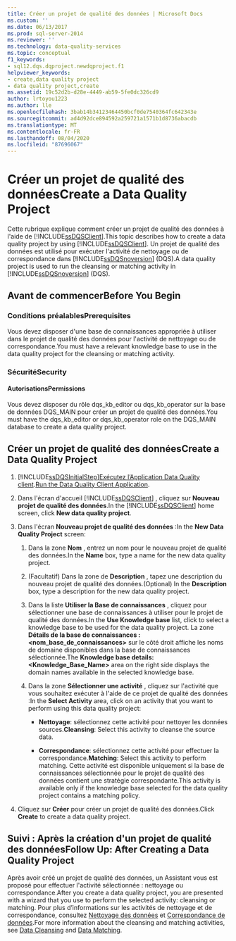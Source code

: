 ```yaml
---
title: Créer un projet de qualité des données | Microsoft Docs
ms.custom: ''
ms.date: 06/13/2017
ms.prod: sql-server-2014
ms.reviewer: ''
ms.technology: data-quality-services
ms.topic: conceptual
f1_keywords:
- sql12.dqs.dqproject.newdqproject.f1
helpviewer_keywords:
- create,data quality project
- data quality project,create
ms.assetid: 19c52d2b-d28e-4449-ab59-5fe0dc326cd9
author: lrtoyou1223
ms.author: lle
ms.openlocfilehash: 3bab14b34123464450bcf0de7540364fc642343e
ms.sourcegitcommit: ad4d92dce894592a259721a1571b1d8736abacdb
ms.translationtype: MT
ms.contentlocale: fr-FR
ms.lasthandoff: 08/04/2020
ms.locfileid: "87696067"
---
```

# <a name="create-a-data-quality-project"></a><span data-ttu-id="76c8c-102">Créer un projet de qualité des données</span><span class="sxs-lookup"><span data-stu-id="76c8c-102">Create a Data Quality Project</span></span>
  <span data-ttu-id="76c8c-103">Cette rubrique explique comment créer un projet de qualité des données à l'aide de [!INCLUDE[ssDQSClient](../includes/ssdqsclient-md.md)].</span><span class="sxs-lookup"><span data-stu-id="76c8c-103">This topic describes how to create a data quality project by using [!INCLUDE[ssDQSClient](../includes/ssdqsclient-md.md)].</span></span> <span data-ttu-id="76c8c-104">Un projet de qualité des données est utilisé pour exécuter l'activité de nettoyage ou de correspondance dans [!INCLUDE[ssDQSnoversion](../includes/ssdqsnoversion-md.md)] (DQS).</span><span class="sxs-lookup"><span data-stu-id="76c8c-104">A data quality project is used to run the cleansing or matching activity in [!INCLUDE[ssDQSnoversion](../includes/ssdqsnoversion-md.md)] (DQS).</span></span>  
  
##  <a name="before-you-begin"></a><a name="BeforeYouBegin"></a> <span data-ttu-id="76c8c-105">Avant de commencer</span><span class="sxs-lookup"><span data-stu-id="76c8c-105">Before You Begin</span></span>  
  
###  <a name="prerequisites"></a><a name="Prerequisites"></a> <span data-ttu-id="76c8c-106">Conditions préalables</span><span class="sxs-lookup"><span data-stu-id="76c8c-106">Prerequisites</span></span>  
 <span data-ttu-id="76c8c-107">Vous devez disposer d'une base de connaissances appropriée à utiliser dans le projet de qualité des données pour l'activité de nettoyage ou de correspondance.</span><span class="sxs-lookup"><span data-stu-id="76c8c-107">You must have a relevant knowledge base to use in the data quality project for the cleansing or matching activity.</span></span>  
  
###  <a name="security"></a><a name="Security"></a> <span data-ttu-id="76c8c-108">Sécurité</span><span class="sxs-lookup"><span data-stu-id="76c8c-108">Security</span></span>  
  
####  <a name="permissions"></a><a name="Permissions"></a> <span data-ttu-id="76c8c-109">Autorisations</span><span class="sxs-lookup"><span data-stu-id="76c8c-109">Permissions</span></span>  
 <span data-ttu-id="76c8c-110">Vous devez disposer du rôle dqs_kb_editor ou dqs_kb_operator sur la base de données DQS_MAIN pour créer un projet de qualité des données.</span><span class="sxs-lookup"><span data-stu-id="76c8c-110">You must have the dqs_kb_editor or dqs_kb_operator role on the DQS_MAIN database to create a data quality project.</span></span>  
  
##  <a name="create-a-data-quality-project"></a><a name="Create"></a><span data-ttu-id="76c8c-111">Créer un projet de qualité des données</span><span class="sxs-lookup"><span data-stu-id="76c8c-111">Create a Data Quality Project</span></span>  
  
1.  [!INCLUDE[ssDQSInitialStep](../includes/ssdqsinitialstep-md.md)]<span data-ttu-id="76c8c-112">[Exécutez l’Application Data Quality client](../../2014/data-quality-services/run-the-data-quality-client-application.md).</span><span class="sxs-lookup"><span data-stu-id="76c8c-112">[Run the Data Quality Client Application](../../2014/data-quality-services/run-the-data-quality-client-application.md).</span></span>  
  
2.  <span data-ttu-id="76c8c-113">Dans l'écran d'accueil [!INCLUDE[ssDQSClient](../includes/ssdqsclient-md.md)] , cliquez sur **Nouveau projet de qualité des données**.</span><span class="sxs-lookup"><span data-stu-id="76c8c-113">In the [!INCLUDE[ssDQSClient](../includes/ssdqsclient-md.md)] home screen, click **New data quality project**.</span></span>  
  
3.  <span data-ttu-id="76c8c-114">Dans l'écran **Nouveau projet de qualité des données** :</span><span class="sxs-lookup"><span data-stu-id="76c8c-114">In the **New Data Quality Project** screen:</span></span>  
  
    1.  <span data-ttu-id="76c8c-115">Dans la zone **Nom** , entrez un nom pour le nouveau projet de qualité des données.</span><span class="sxs-lookup"><span data-stu-id="76c8c-115">In the **Name** box, type a name for the new data quality project.</span></span>  
  
    2.  <span data-ttu-id="76c8c-116">(Facultatif) Dans la zone de **Description** , tapez une description du nouveau projet de qualité des données.</span><span class="sxs-lookup"><span data-stu-id="76c8c-116">(Optional) In the **Description** box, type a description for the new data quality project.</span></span>  
  
    3.  <span data-ttu-id="76c8c-117">Dans la liste **Utiliser la Base de connaissances** , cliquez pour sélectionner une base de connaissances à utiliser pour le projet de qualité des données.</span><span class="sxs-lookup"><span data-stu-id="76c8c-117">In the **Use Knowledge base** list, click to select a knowledge base to be used for the data quality project.</span></span> <span data-ttu-id="76c8c-118">La zone **Détails de la base de connaissances : <nom_base_de_connaissances>** sur le côté droit affiche les noms de domaine disponibles dans la base de connaissances sélectionnée.</span><span class="sxs-lookup"><span data-stu-id="76c8c-118">The **Knowledge base details: <Knowledge_Base_Name>** area on the right side displays the domain names available in the selected knowledge base.</span></span>  
  
    4.  <span data-ttu-id="76c8c-119">Dans la zone **Sélectionner une activité** , cliquez sur l'activité que vous souhaitez exécuter à l'aide de ce projet de qualité des données :</span><span class="sxs-lookup"><span data-stu-id="76c8c-119">In the **Select Activity** area, click on an activity that you want to perform using this data quality project:</span></span>  
  
        -   <span data-ttu-id="76c8c-120">**Nettoyage**: sélectionnez cette activité pour nettoyer les données sources.</span><span class="sxs-lookup"><span data-stu-id="76c8c-120">**Cleansing**: Select this activity to cleanse the source data.</span></span>  
  
        -   <span data-ttu-id="76c8c-121">**Correspondance**: sélectionnez cette activité pour effectuer la correspondance.</span><span class="sxs-lookup"><span data-stu-id="76c8c-121">**Matching**: Select this activity to perform matching.</span></span> <span data-ttu-id="76c8c-122">Cette activité est disponible uniquement si la base de connaissances sélectionnée pour le projet de qualité des données contient une stratégie correspondante.</span><span class="sxs-lookup"><span data-stu-id="76c8c-122">This activity is available only if the knowledge base selected for the data quality project contains a matching policy.</span></span>  
  
4.  <span data-ttu-id="76c8c-123">Cliquez sur **Créer** pour créer un projet de qualité des données.</span><span class="sxs-lookup"><span data-stu-id="76c8c-123">Click **Create** to create a data quality project.</span></span>  
  
##  <a name="follow-up-after-creating-a-data-quality-project"></a><a name="FollowUp"></a> <span data-ttu-id="76c8c-124">Suivi : Après la création d'un projet de qualité des données</span><span class="sxs-lookup"><span data-stu-id="76c8c-124">Follow Up: After Creating a Data Quality Project</span></span>  
 <span data-ttu-id="76c8c-125">Après avoir créé un projet de qualité des données, un Assistant vous est proposé pour effectuer l'activité sélectionnée : nettoyage ou correspondance.</span><span class="sxs-lookup"><span data-stu-id="76c8c-125">After you create a data quality project, you are presented with a wizard that you use to perform the selected activity: cleansing or matching.</span></span> <span data-ttu-id="76c8c-126">Pour plus d’informations sur les activités de nettoyage et de correspondance, consultez [Nettoyage des données](../../2014/data-quality-services/data-cleansing.md) et [Correspondance de données](../../2014/data-quality-services/data-matching.md).</span><span class="sxs-lookup"><span data-stu-id="76c8c-126">For more information about the cleansing and matching activities, see [Data Cleansing](../../2014/data-quality-services/data-cleansing.md) and [Data Matching](../../2014/data-quality-services/data-matching.md).</span></span>  
  
  
